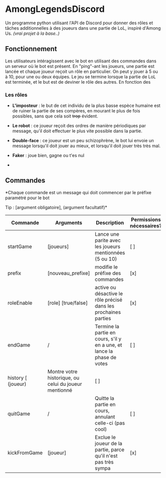 # AmongLegendsDiscord

Un programme python utilisant l'API de Discord pour donner des rôles et tâches additionnelles à des joueurs 
dans une partie de LoL, inspiré d'Among Us. *(vrai projet à la base..)*

## Fonctionnement

Les utilisateurs intéragissent avec le bot en utilisant des commandes dans un serveur où le bot est présent. En "ping"-ant les joueurs, une partie est lancée et chaque joueur reçoit un rôle en particulier. On peut y jouer à 5 ou à 10, pour une ou deux équipes. Le jeu se termine lorsque la partie de LoL est terminée, et le but est de deviner le rôle des autres. En fonction des 

### Les rôles

- **L'imposteur** : le but de cet individu de la plus basse espèce humaine est de ruiner la partie de ses compères, en mourant le plus de fois possibles, sans que cela soit ~~trop~~ évident. 

- **Le robot** : ce joueur reçoit des ordres de manière périodiques par message, qu'il doit effectuer le plus vite possible dans la partie.

- **Double-face** : ce joueur est un peu schizophrène, le bot lui envoie un message lorsqu'il doit jouer au mieux, et lorsqu'il doit jouer très très mal. 

- **Faker** : joue bien, gagne ou t'es nul

- 

## Commandes
*Chaque commande est un message qui doit commencer par le préfixe paramétré pour le bot

Tip : [argument obligatoire], (argument facultatif)*

Commande | Arguments | Description | Permissions nécessaires?
--- | --- | --- | ---
startGame | [joueurs] | Lance une parite avec les joueurs mentionnées (5 ou 10)| [ ]
prefix | [nouveau_prefixe] | modifie le préfixe des commandes | [x]
roleEnable | [role] [true/false] | active ou désactive le rôle précisé dans les prochaines parties | [x]
endGame | / | Termine la partie en cours, s'il y en a une, et lance la phase de votes | [ ]
history [ (joueur) | Montre votre historique, ou celui du joueur mentionné | [ ]
quitGame | / | Quitte la partie en cours, annulant celle-ci (pas cool) | [ ]
kickFromGame | [joueur] | Exclue le joueur de la partie, parce qu'il n'est pas très sympa | [x]




